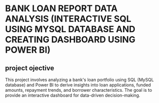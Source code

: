 # BANK LOAN REPORT DATA ANALYSIS (INTERACTIVE SQL USING MYSQL DATABASE AND CREATING DASHBOARD USING POWER BI)
## project ojective 
This project involves analyzing a bank's loan portfolio using SQL (MySQL database) and Power BI to derive insights into loan applications, funded amounts, repayment trends, and borrower characteristics. The goal is to provide an interactive dashboard for data-driven decision-making.
